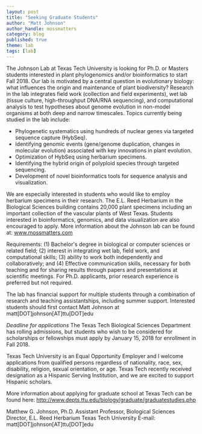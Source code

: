 ```yaml
---
layout: post
title: "Seeking Graduate Students"
author: "Matt Johnson"
author_handle: mossmatters
category: blog
published: true
theme: lab
tags: [lab]
---
```


The Johnson Lab at Texas Tech University is looking for Ph.D. or Masters students interested in plant phylogenomics and/or bioinformatics to start Fall 2018. Our lab is motivated by a central question in evolutionary biology: what influences the origin and maintenance of plant biodiversity? Research in the lab integrates field work (collection and field experiments), wet lab (tissue culture, high-throughput DNA/RNA sequencing), and computational analysis to test hypotheses about genome evolution in non-model organisms at both deep and narrow timescales. Topics currently being studied in the lab include:

- Phylogenetic systematics using hundreds of nuclear genes via targeted sequence capture (HybSeq).
- Identifying genomic events (gene/genome duplication, changes in molecular evolution) associated with key innovations in plant evolution.
- Optimization of HybSeq using herbarium specimens.
- Identifying the hybrid origin of polyploid species through targeted sequencing.
- Development of novel bioinformatics tools for sequence analysis and visualization.

We are especially interested in students who would like to employ herbarium specimens in their research. The E.L. Reed Herbarium in the Biological Sciences building contains 20,000 plant specimens including an important collection of the vascular plants of West Texas. Students interested in bioinformatics, genomics, and data visualization are also encouraged to apply. More information about the Johnson lab can be found at: www.mossmatters.com

Requirements: (1) Bachelor's degree in biological or computer sciences or related field; (2) interest in integrating wet lab, field work, and computational skills; (3) ability to work both independently and collaboratively; and (4) Effective communication skills, necessary for both teaching and for sharing results through papers and presentations at scientific meetings. For Ph.D. applicants, prior research experience is preferred but not required.

The lab has financial support for multiple students through a combination of research and teaching assistantships, including summer support. Interested students should first contact Matt Johnson at matt[DOT]johnson[AT]ttu[DOT]edu

*Deadline for applications* The Texas Tech Biological Sciences Department has rolling admissions, but students who wish to be considered for scholarships or fellowships must apply by January 15, 2018 for enrollment in Fall 2018.

Texas Tech University is an Equal Opportunity Employer and I welcome applications from qualified persons regardless of nationality, race, sex, disability, religion, sexual orientation, or age. Texas Tech recently received designation as a Hispanic Serving Institution, and we are excited to support Hispanic scholars.

More information about applying for graduate school at Texas Tech can be found here: http://www.depts.ttu.edu/biology/graduate/graduatestudies.php

Matthew G. Johnson, Ph.D.
Assistant Professor, Biological Sciences
Director, E.L. Reed Herbarium
Texas Tech University
E-mail: matt[DOT]johnson[AT]ttu[DOT]edu



